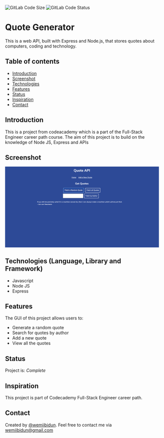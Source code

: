 ![GitLab Code Size](https://img.shields.io/github/languages/code-size/wemiibidun/quote_api)
![GitLab Code Status](https://img.shields.io/website-up-down-green-red/http/personal-portfolio-react-e9ojg853j-wemiibidun.vercel.app)

# Quote Generator
This is a web API, built with Express and Node.js, that stores quotes about computers, coding and technology.

## Table of contents
* [Introduction](#introduction)
* [Screenshot](#screenshot)
* [Technologies](#technologies-language-library-and-framework)
* [Features](#features)
* [Status](#status)
* [Inspiration](#inspiration)
* [Contact](#contact)

## Introduction
This is a project from codeacademy which is a part of the Full-Stack Engineer career path course. The aim of this project is to build on the knowledge of Node JS, Express and APIs

## Screenshot
![Sample image](https://github.com/wemiibidun/quote_api/blob/main/public/quote_api.png)

## Technologies (Language, Library and Framework)
* Javascript
* Node JS
* Express

## Features
The GUI of this project allows users to:
* Generate a random quote
* Search for quotes by author
* Add a new quote
* View all the quotes

## Status
Project is: _Complete_

## Inspiration
This project is part of Codecademy Full-Stack Engineer career path.

## Contact
Created by [@wemiibidun](https://twitter.com/wemiibidun/). Feel free to contact me via wemiibidun@gmail.com
